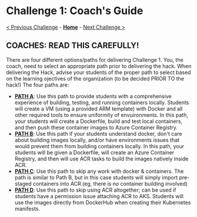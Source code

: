 # Challenge 1: Coach's Guide

[< Previous Challenge](./00-prereqs.md) - **[Home](README.md)** - [Next Challenge >](#coaches--read-this-carefully)

## COACHES:  READ THIS CAREFULLY!
There are four different options/paths for delivering Challenge 1.  You, the coach, need to select an appropriate path prior to delivering the hack.  When delivering the Hack, advise your students of the proper path to select based on the learning ojectives of the organization (to be decided PRIOR TO the hack!)  The four paths are:

* **[PATH A](./01a-containers.md)**: Use this path to provide students with a comprehensive experience of building, testing, and running containers locally. Students will create a VM (using a provided ARM template) with Docker and all other required tools to ensure uniformity of envuironments. In this path, your students will create a Dockerfile, build and test local containers, and then push these container images to Azure Container Registry.
* **[PATH B](./02b-acr.md)**: Use this path if your students understand docker, don't care about building images locally, and/or have environments issues that would prevent them from building containers locally. In this path, your students will be given a Dockerfile, will create an Azure Container Registry, and then will use ACR tasks to build the images natively inside ACR.
* **[PATH C](./02c-acr.md)**: Use this path to skip any work with docker & containers.  The path is similar to Path B, but in this case students will simply import pre-staged containers into ACR (eg, there is no container building involved)
* **[PATH D](./03-k8sintro.md)**:  Use this path to skip using ACR altogether; can be used if students have a permission issue attaching ACR to AKS.  Students will use the images directly from DockerHub when creating their Kubernetes manifests.

